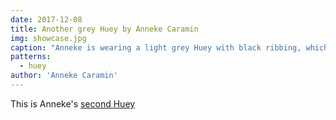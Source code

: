 ```yaml
---
date: 2017-12-08
title: Another grey Huey by Anneke Caramin
img: showcase.jpg
caption: "Anneke is wearing a light grey Huey with black ribbing, which isn't very obvious on this black skirt."
patterns:
  - huey
author: 'Anneke Caramin'
---
```


This is Anneke's [second Huey](/en/showcase/anneke-huey/)
